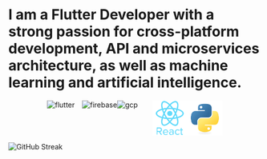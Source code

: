   <h1>I am a Flutter Developer with a strong passion for cross-platform development, API and microservices architecture, as well as machine learning and artificial intelligence.</h1>

<p style="display: flex; justify-content: center; align-items: center;">
  <img src="https://www.vectorlogo.zone/logos/flutterio/flutterio-icon.svg" alt="flutter" style="width: 70px; height: 70px;">
  <img src="https://www.vectorlogo.zone/logos/firebase/firebase-icon.svg" alt="firebase" style="width: 70px; height: 70px;">
  <img src="https://www.vectorlogo.zone/logos/google_cloud/google_cloud-icon.svg" alt="gcp" style="width: 70px; height: 70px;">
  <img src="https://raw.githubusercontent.com/devicons/devicon/master/icons/react/react-original-wordmark.svg" alt="react" style="width: 70px; height: 70px;">
  <img src="https://raw.githubusercontent.com/devicons/devicon/master/icons/python/python-original.svg" alt="python" style="width: 70px; height: 70px;">
</p>

  <p>
    <img src="https://github-readme-streak-stats.herokuapp.com/?user=fr33d0s&theme=radical" alt="GitHub Streak">
  </p>

